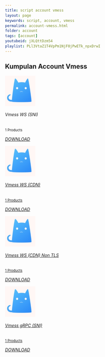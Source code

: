 ```yaml
---
title: script account vmess
layout: page
keywords: script, account, vmess
permalink: account-vmess.html
folder: account
tags: [account]
youtubeid: jXLQttDzm54
playlist: PLl3VtaZ1T4VpPm1NjF0jPwETk_npxDrwI
---
```

<div class="row">
    <!-- Categories Start -->
    <div class="container-fluid pt-5">
        <h2 class="section-title position-relative text-uppercase mx-xl-5 mb-4"><span class="bg-secondary pr-3">Kumpulan Account Vmess</span></h2>
        <div class="row px-xl-5 pb-3">
            <div class="col-lg-3 col-md-4 col-sm-6 pb-1">
                <a class="text-decoration-none" href="https://github.com/mwnsofficial/vmess-ws/archive/refs/heads/main.zip">
                    <div class="cat-item d-flex align-items-center mb-4">
                        <div class="overflow-hidden" style="width: 100px; height: 100px;">
                            <img class="img-fluid" src="img/cat.jpg" alt=""></a>
                        </div>
                        <div class="flex-fill pl-3">
                            <h6>Vmess WS (SNI)</h6>
                            <small class="text-body">1 Products</small>
                            <p><a href="https://github.com/mwnsofficial/vmess-ws/archive/refs/heads/main.zip"><i>DOWNLOAD</i></a></p>
                        </div>
                    </div>
                </a>
            </div>
            <div class="col-lg-3 col-md-4 col-sm-6 pb-1">
                <a class="text-decoration-none" href="https://github.com/mwnsofficial/vmess-ws-cdn/archive/refs/heads/main.zip">
                    <div class="cat-item img-zoom d-flex align-items-center mb-4">
                        <div class="overflow-hidden" style="width: 100px; height: 100px;">
                            <img class="img-fluid" src="img/cat.jpg" alt="">
                        </div>
                        <div class="flex-fill pl-3">
                            <h6>Vmess WS (CDN)</h6>
                            <small class="text-body">1 Products</small>
                            <p><a href="https://github.com/mwnsofficial/vmess-ws-cdn/archive/refs/heads/main.zip"><i>DOWNLOAD</i></a></p>
                        </div>
                    </div>
                </a>
            </div>
            <div class="col-lg-3 col-md-4 col-sm-6 pb-1">
                <a class="text-decoration-none" href="https://github.com/mwnsofficial/vmess-ws-nontls/archive/refs/heads/main.zip">
                    <div class="cat-item img-zoom d-flex align-items-center mb-4">
                        <div class="overflow-hidden" style="width: 100px; height: 100px;">
                            <img class="img-fluid" src="img/cat.jpg" alt="">
                        </div>
                        <div class="flex-fill pl-3">
                            <h6>Vmess WS (CDN) Non TLS</h6>
                            <small class="text-body">1 Products</small>
                            <p><a href="https://github.com/mwnsofficial/vmess-ws-nontls/archive/refs/heads/main.zip"><i>DOWNLOAD</i></a></p>
                        </div>
                    </div>
                </a>
            </div>
            <div class="col-lg-3 col-md-4 col-sm-6 pb-1">
                <a class="text-decoration-none" href="https://github.com/mwnsofficial/vmess-grpc/archive/refs/heads/main.zip">
                    <div class="cat-item img-zoom d-flex align-items-center mb-4">
                        <div class="overflow-hidden" style="width: 100px; height: 100px;">
                            <img class="img-fluid" src="img/cat.jpg" alt="">
                        </div>
                        <div class="flex-fill pl-3">
                            <h6>Vmess gRPC (SNI)</h6>
                            <small class="text-body">1 Products</small>
                            <p><a href="https://github.com/mwnsofficial/vmess-grpc/archive/refs/heads/main.zip"><i>DOWNLOAD</i></a></p>
                        </div>
                    </div>
                </a>
            </div>
        </div>
    </div>
    <!-- Categories End -->
</div>
